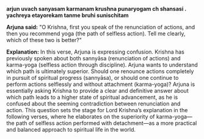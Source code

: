
**arjun uvach
sanyasam karmanam krushna punaryogam ch shansasi .
yachreya etayorekam tanme bruhi sunischitam**     

**Arjuna said:**
"O Krishna, first you speak of the renunciation of actions, and then you recommend yoga (the path of selfless action). Tell me clearly, which of these two is better?"

**Explanation:**
In this verse, Arjuna is expressing confusion. Krishna has previously spoken about both sannyāsa (renunciation of actions) and karma-yoga (selfless action through discipline). Arjuna wants to understand which path is ultimately superior. Should one renounce actions completely in pursuit of spiritual progress (sannyāsa), or should one continue to perform actions selflessly and without attachment (karma-yoga)?
Arjuna is essentially asking Krishna to provide a clear and definitive answer about which path leads to a higher state of spiritual advancement, as he is confused about the seeming contradiction between renunciation and action.
This question sets the stage for Lord Krishna’s explanation in the following verses, where he elaborates on the superiority of karma-yoga—the path of selfless action performed with detachment—as a more practical and balanced approach to spiritual life in the world.
